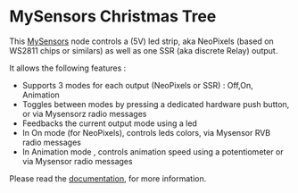 # MySensors Christmas Tree

This [MySensors](https://www.mysensors.org/)  node controls a (5V) led strip, aka NeoPixels (based on WS2811 chips or similars) as well as one SSR (aka discrete Relay) output.

It allows the following features :

- Supports 3 modes for each output (NeoPixels or SSR) : Off,On, Animation
- Toggles between modes by pressing a dedicated hardware push button, or via Mysensorz radio messages
- Feedbacks the current output mode using a led
- In On mode (for NeoPixels), controls leds colors, via Mysensor RVB radio messages
- In Animation mode , controls animation speed using a potentiometer or via Mysensor radio messages

Please read the [documentation](description.md), for more information.
